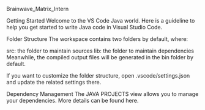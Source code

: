 Brainwave_Matrix_Intern

Getting Started
Welcome to the VS Code Java world. Here is a guideline to help you get started to write Java code in Visual Studio Code.

Folder Structure
The workspace contains two folders by default, where:

src: the folder to maintain sources
lib: the folder to maintain dependencies
Meanwhile, the compiled output files will be generated in the bin folder by default.

If you want to customize the folder structure, open .vscode/settings.json and update the related settings there.

Dependency Management
The JAVA PROJECTS view allows you to manage your dependencies. More details can be found here.


                
     
         
